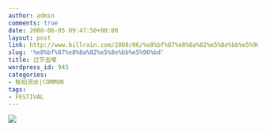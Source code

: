 ```yaml
---
author: admin
comments: true
date: 2008-06-05 09:47:50+00:00
layout: post
link: http://www.billrain.com/2008/06/%e8%bf%87%e8%8a%82%e5%8e%bb%e5%96%bd/
slug: '%e8%bf%87%e8%8a%82%e5%8e%bb%e5%96%bd'
title: 过节去喽
wordpress_id: 943
categories:
- 帐如流水|COMMON
tags:
- FESTIVAL
---
```


![](http://image2.55.la/anonymous/banner/2008/06/05/17/1672922.gif)
